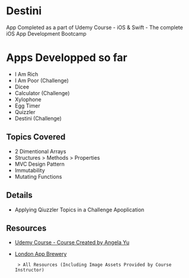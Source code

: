 # Destini
App Completed as a part of Udemy Course - iOS &amp; Swift - The complete iOS App Development Bootcamp


# Apps Developped so far
 - I Am Rich 
 - I Am Poor (Challenge)
 - Dicee
 - Calculator (Challenge)
 - Xylophone
 - Egg Timer
 - Quizzler
 - Destini (Challenge)


## Topics Covered
 - 2 Dimentional Arrays
 - Structures
       > Methods
       > Properties
 - MVC Design Pattern
 - Immutability
 - Mutating Functions 

## Details
 - Applying Qiuzzler Topics in a Challenge Apoplication

## Resources
- [Udemy Course - Course Created by Angela Yu](https://www.udemy.com/course/ios-13-app-development-bootcamp/)
- [London App Brewery](https://www.londonappbrewery.com)

       > All Resources (Including Image Assets Provided by Course Instructor) 
